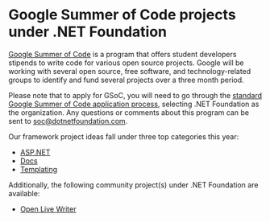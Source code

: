 # Google Summer of Code projects under .NET Foundation

[Google Summer of Code](https://summerofcode.withgoogle.com/) is a program that offers student developers stipends to write code for various open source projects. Google will be working with several open source, free software, and technology-related groups to identify and fund several projects over a three month period.

Please note that to apply for GSoC, you will need to go through the [standard Google Summer of Code application process](https://summerofcode.withgoogle.com/), selecting .NET Foundation as the organization. Any questions or comments about this program can be sent to soc@dotnetfoundation.com.

Our framework project ideas fall under three top categories this year:
 * [ASP.NET](/projects/aspnet.md)
 * [Docs](/projects/docs.md)
 * [Templating](/projects/templating.md)

Additionally, the following community project(s) under .NET Foundation are available:
 * [Open Live Writer](project/community/open-live-writer.md)
